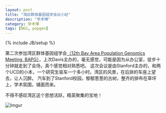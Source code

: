 ```yaml
---
layout: post
title: "湾区群体基因组学会议小纪"
description: "学术博"
category: 学术博
tags: [NGS, popgen]
---
```

{% include JB/setup %}


第二次参加湾区群体基因组学会[（12th Bay Area Population Genomics Meeting, BAPG）](https://stanfordcehg.wordpress.com/2015/05/22/bapgxii-saturday-may-30-2015/)，上次Davis主办的，毫无感觉，可能是因为从办公室，徒步十分钟就走到了会场，真个感觉相对熟悉吧。
这次会议是由Stanford主办的，和两个UCD的小本，一个研究生驱车一个多小时。湾区的风景，在后排的车座上望去，让人沉醉。
汽车到了Stanford校园，郁郁葱葱的古树，整齐的排布在草坪上，学术氛围，铺面而来。

不得不感叹湾区这个思想活跃，精英聚集的宝地！

![Imgur](http://i.imgur.com/7xGuetq.jpg)

